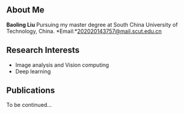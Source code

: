 ## About Me

**Baoling Liu**
Pursuing my master degree at South China University of Technology, China.
*Email:*202020143757@mail.scut.edu.cn


## Research Interests
- Image analysis and Vision computing
- Deep learning

## Publications
To be continued...


